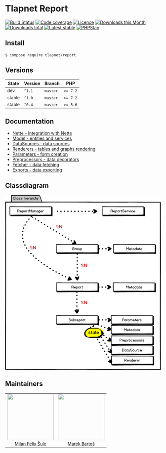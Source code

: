 # Tlapnet Report

[![Build Status](https://img.shields.io/travis/tlapnet/report.svg?style=flat-square)](https://travis-ci.org/tlapnet/report)
[![Code coverage](https://img.shields.io/coveralls/tlapnet/report.svg?style=flat-square)](https://coveralls.io/r/tlapnet/report)
[![Licence](https://img.shields.io/packagist/l/tlapnet/report.svg?style=flat-square)](https://packagist.org/packages/tlapnet/report)
[![Downloads this Month](https://img.shields.io/packagist/dm/tlapnet/report.svg?style=flat-square)](https://packagist.org/packages/tlapnet/report)
[![Downloads total](https://img.shields.io/packagist/dt/tlapnet/report.svg?style=flat-square)](https://packagist.org/packages/tlapnet/report)
[![Latest stable](https://img.shields.io/packagist/v/tlapnet/report.svg?style=flat-square)](https://packagist.org/packages/tlapnet/report)
[![PHPStan](https://img.shields.io/badge/PHPStan-enabled-brightgreen.svg?style=flat-square)](https://github.com/phpstan/phpstan)

## Install

```
$ compose require tlapnet/report
```

## Versions

| State       | Version | Branch   | PHP      |
|-------------|---------|----------|----------|
| dev         | `^1.1`  | `master` | `>= 7.2` |
| stable      | `^1.0`  | `master` | `>= 7.2` |
| stable      | `^0.4`  | `master` | `>= 5.6` |

## Documentation

- [Nette - integration with Nette](.docs/nette.md)
- [Model - entities and services](.docs/model.md)
- [DataSources - data sources](.docs/datasources.md)
- [Renderers - tables and graphs rendering](.docs/renderers.md)
- [Parameters - form creation](.docs/parameters.md)
- [Preprocessors - data decorators](.docs/preprocessors.md)
- [Fetcher - data fetching](.docs/fetcher.md)
- [Exports - data exporting](.docs/exports.md)

## Classdiagram

![Hierarchy](.docs/misc/hierarchy.png)

## Maintainers

<table>
  <tbody>
    <tr>
      <td align="center">
        <a href="https://github.com/f3l1x">
            <img width="150" height="150" src="https://avatars2.githubusercontent.com/u/538058?v=3&s=150">
        </a>
        </br>
        <a href="https://github.com/f3l1x">Milan Felix Šulc</a>
      </td>
      <td align="center">
        <a href="https://github.com/mabar">
            <img width="150" height="150" src="https://avatars0.githubusercontent.com/u/20974277?s=400&v=4">
        </a>
        </br>
        <a href="https://github.com/mabar">Marek Bartoš</a>
      </td>
    </tr>
  <tbody>
</table>
